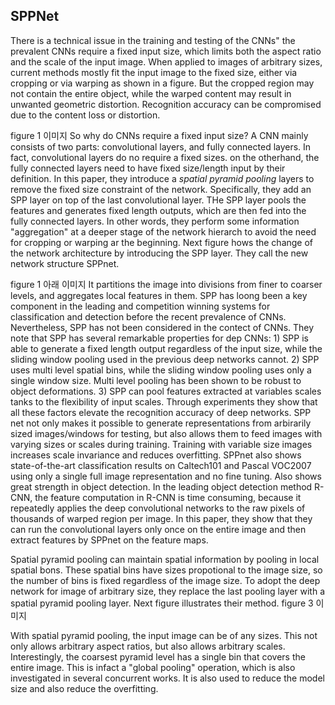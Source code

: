## SPPNet


There is a technical issue in the training and testing of the CNNs" the prevalent CNNs require a fixed input size, which limits both the aspect ratio and the scale of the input image. When applied to images of arbitrary sizes, current methods mostly fit the input image to the fixed size, either via cropping or via warping as shown in a figure. But the cropped region may not contain the entire object, while the warped content may result in unwanted geometric distortion. Recognition accuracy can be compromised due to the content loss or distortion. 

figure 1 이미지
So why do CNNs require a fixed input size? A CNN mainly consists of two parts: convolutional layers, and fully connected layers. In fact, convolutional layers do no require a fixed sizes. on the otherhand, the fully connected layers need to have fixed size/length input by their definition. In this paper, they introduce a _spatial pyramid pooling_ layers to remove the fixed size constraint of the network. Specifically, they add an SPP layer on top of the last convolutional layer. THe SPP layer pools the features and generates fixed length outputs, which are then fed into the fully connected layers. In other words, they perform some information  "aggregation" at a deeper stage of the network hierarch to avoid the need for cropping or warping ar the beginning. Next figure hows the change of the network architecture by introducing the SPP layer. They call the new network structure SPPnet.

figure 1 아래 이미지
It partitions the image into divisions from finer to coarser levels, and aggregates local features in them. SPP has loong been a key component in the leading and competition winning systems for classification and detection before the recent prevalence of CNNs. Nevertheless, SPP has not been considered in the contect of CNNs. They note that SPP has several remarkable properties for dep CNNs: 1) SPP is able to generate a fixed length output regardless of the input size, while the sliding window pooling used in the previous deep networks cannot. 2) SPP uses multi level spatial bins, while the sliding window pooling uses only a single window size. Multi level pooling has been shown to be robust to object deformations. 3) SPP can pool features extracted at variables scales tanks to the flexibility of input scales. Through experiments they show that all these factors elevate the recognition accuracy of deep networks. SPP net not only makes it possible to generate representations from arbirarily sized images/windows for testing, but also allows them to feed images with varying sizes or scales during training. Training with variable size images increases scale invariance and reduces overfitting. SPPnet also shows state-of-the-art classification results on Caltech101 and Pascal VOC2007 using only a single full image representation and no fine tuning. Also shows great strength in object detection. In the leading object detection method R-CNN, the feature computation in R-CNN is time consuming,  because it repeatedly applies the deep convolutional networks to the raw pixels of thousands of warped region per image. In this paper, they show that they can run the convolutional layers only once on the entire image and then extract features by SPPnet on the feature maps.


Spatial pyramid pooling can maintain spatial information by pooling in local spatial bons. These spatial bins have sizes propotional to the image size, so the number of bins is fixed regardless of the image size. To adopt the deep network for image of arbitrary size, they replace the last pooling layer with a spatial pyramid pooling layer. Next figure illustrates their method.
figure 3 이미지

With spatial pyramid pooling, the input image can be of any sizes. This not only allows arbitrary aspect ratios, but also allows arbitrary scales. Interestingly, the coarsest pyramid level has a single bin that covers the entire image. This is infact a "global pooling" operation, which is also investigated in several concurrent works. It is also used to reduce the model size and also reduce the overfitting.
